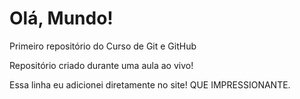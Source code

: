 # Olá, Mundo!
 Primeiro repositório do Curso de Git e GitHub

 Repositório criado durante uma aula ao vivo!

 Essa linha eu adicionei diretamente no site! QUE IMPRESSIONANTE.
